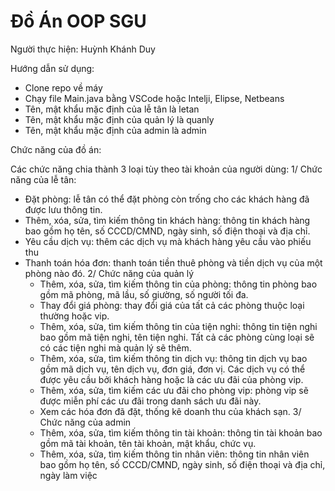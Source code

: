 # Đồ Án OOP SGU
Người thực hiện: Huỳnh Khánh Duy

Hướng dẫn sử dụng:
  - Clone repo về máy
  - Chạy file Main.java bằng VSCode hoặc Intelji, Elipse, Netbeans
  - Tên, mật khẩu mặc định của lễ tân là letan
  - Tên, mật khẩu mặc định của quản lý là quanly
  - Tên, mật khẩu mặc định của admin là admin

Chức năng của đồ án:

Các chức năng chia thành 3 loại tùy theo tài khoản của người dùng:
1/ Chức năng của lễ tân: 
- Đặt phòng: lễ tân có thể đặt phòng còn trống cho các khách hàng đã được lưu thông tin.
- Thêm, xóa, sửa, tìm kiếm thông tin khách hàng: thông tin khách hàng bao gồm họ tên, số CCCD/CMND, ngày sinh, số điện thoại và địa chỉ.
- Yêu cầu dịch vụ: thêm các dịch vụ mà khách hàng yêu cầu vào phiếu thu
- Thanh toán hóa đơn: thanh toán tiền thuê phòng và tiền dịch vụ của một phòng nào đó.
2/ Chức năng của quản lý
	- Thêm, xóa, sửa, tìm kiếm thông tin của phòng: thông tin phòng bao gồm mã phòng, mã lầu, số giường, số người tối đa.
	- Thay đổi giá phòng: thay đổi giá của tất cả các phòng thuộc loại thường hoặc vip.
	- Thêm, xóa, sửa, tìm kiếm thông tin của tiện nghi: thông tin tiện nghi bao gồm mã tiện nghi, tên tiện nghi. Tất cả các phòng cùng loại sẽ có các tiện nghi mà quản lý sẽ thêm.
	- Thêm, xóa, sửa, tìm kiếm thông tin dịch vụ: thông tin dịch vụ bao gồm mã dịch vụ, tên dịch vụ, đơn giá, đơn vị. Các dịch vụ có thể được yêu cầu bởi khách hàng hoặc là các ưu đãi của phòng vip.
	- Thêm, xóa, sửa, tìm kiếm các ưu đãi cho phòng vip: phòng vip sẽ được miễn phí các ưu đãi trong danh sách ưu đãi này.
	- Xem các hóa đơn đã đặt, thống kê doanh thu của khách sạn.
3/ Chức năng của admin
	- Thêm, xóa, sửa, tìm kiếm thông tin tài khoản: thông tin tài khoản bao gồm mã tài khoản, tên tài khoản, mật khẩu, chức vụ.
	- Thêm, xóa, sửa, tìm kiếm thông tin nhân viên: thông tin nhân viên bao gồm họ tên, số CCCD/CMND, ngày sinh, số điện thoại và địa chỉ, ngày làm việc


